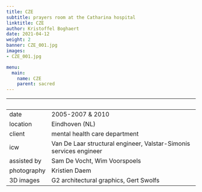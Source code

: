 ```yaml
---
title: CZE
subtitle: prayers room at the Catharina hospital
linktitle: CZE
author: Kristoffel Boghaert
date: 2021-04-12
weight: 2
banner: CZE_001.jpg
images:
- CZE_001.jpg

menu:
  main:
    name: CZE
    parent: sacred
---
```


&nbsp;|&nbsp;
------|------
date  |   2005-2007 & 2010
location	|		Eindhoven (NL)
client		|		mental health care department
icw			|   Van De Laar structural engineer, Valstar-Simonis services engineer
assisted by   |   Sam De Vocht, Wim Voorspoels
photography   |   Kristien Daem
3D images   |   G2 architectural graphics, Gert Swolfs
